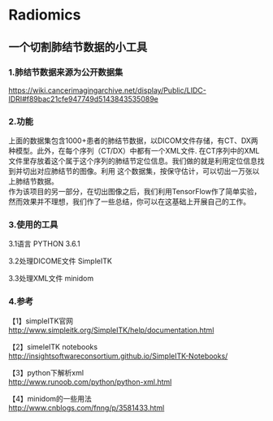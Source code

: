 # Radiomics
一个切割肺结节数据的小工具
-----------------------------------------------

### 1.肺结节数据来源为公开数据集

https://wiki.cancerimagingarchive.net/display/Public/LIDC-IDRI#f89bac21cfe947749d5143843535089e

### 2.功能

上面的数据集包含1000+患者的肺结节数据，以DICOM文件存储，有CT、DX两种模型。此外，在每个序列（CT/DX）中都有一个XML文件.
在CT序列中的XML文件里存放着这个属于这个序列的肺结节定位信息。我们做的就是利用定位信息找到并切出对应肺结节的图像。利用
这个数据集，按保守估计，可以切出一万张以上肺结节数据。</br>
作为该项目的另一部分，在切出图像之后，我们利用TensorFlow作了简单实验，然而效果并不理想，我们作了一些总结，你可以在这基础上开展自己的工作。

### 3.使用的工具

3.1语言 
PYTHON 3.6.1

3.2处理DICOME文件
SimpleITK 

3.3处理XML文件
minidom

### 4.参考

【1】simpleITK官网</br>
http://www.simpleitk.org/SimpleITK/help/documentation.html

【2】simeleITK notebooks</br>
http://insightsoftwareconsortium.github.io/SimpleITK-Notebooks/

【3】python下解析xml</br>
http://www.runoob.com/python/python-xml.html

【4】minidom的一些用法</br>
http://www.cnblogs.com/fnng/p/3581433.html
